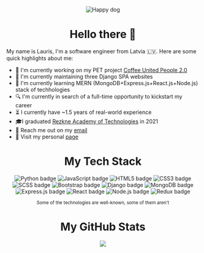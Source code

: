 <div align="center">
  <img src="https://media.giphy.com/media/26Fxy3Iz1ari8oytO/giphy.gif" alt="Happy dog">
</div>
<h1 align="center">
  Hello there 👋
</h1>

My name is Lauris, I'm a software engineer from Latvia :latvia:. Here are some quick highlights about me:

- 🔭 I'm currently working on my PET project [Coffee United People 2.0](https://github.com/LaSTiqq/Coffee-united-people-2.0)
- 🔧 I'm currently maintaining three Django SPA websites
- 🌱 I'm currently learning MERN (MongoDB+Express.js+React.js+Node.js) stack of techhologies
- 🔍 I'm currently in search of a full-time opportunity to kickstart my career
- ⏳ I currently have ~1.5 years of real-world experience
- 🎓I graduated [Rezkne Academy of Technologies](https://www.rta.lv/) in 2021
- 📢 Reach me out on my [email](mailto:lavrencij13@gmail.com)
- 🚀 Visit my personal [page](https://laurisstirna.eu.pythonanywhere.com/)

<h1 align="center">
  My Tech Stack
</h1>

<div align="center">
    <img src="https://img.shields.io/badge/-Python-blue?logo=python&logoColor=white&style=for-the-badge" alt="Python badge">
    <img src="https://img.shields.io/badge/-JavaScript-yellow?logo=javascript&logoColor=white&style=for-the-badge" alt="JavaScript badge">
    <img src="https://img.shields.io/badge/-HTML5-red?logo=html5&logoColor=white&style=for-the-badge" alt="HTML5 badge">
    <img src="https://img.shields.io/badge/-CSS3-blueviolet?logo=css3&logoColor=white&style=for-the-badge" alt="CSS3 badge">
    <img src="https://img.shields.io/badge/-SCSS-pink?logo=sass&logoColor=white&style=for-the-badge" alt="SCSS badge">
    <img src="https://img.shields.io/badge/-Bootstrap-purple?logo=bootstrap&logoColor=white&style=for-the-badge" alt="Bootstrap badge">
    <img src="https://img.shields.io/badge/-Django-green?logo=django&logoColor=white&style=for-the-badge" alt="Django badge">
    <img src="https://img.shields.io/badge/-MongoDB-green?logo=mongodb&logoColor=white&style=for-the-badge" alt="MongoDB badge">
    <img src="https://img.shields.io/badge/-Express.js-grey?logo=express&logoColor=white&style=for-the-badge" alt="Express.js badge">
    <img src="https://img.shields.io/badge/-React-blue?logo=react&logoColor=white&style=for-the-badge" alt="React badge">
    <img src="https://img.shields.io/badge/-Node.js-green?logo=node.js&amp;logoColor=white&style=for-the-badge" alt="Node.js badge">
    <img src="https://img.shields.io/badge/-Redux-purple?logo=redux&logoColor=white&style=for-the-badge" alt="Redux badge">
  
  <sub>Some of the technologies are well-known, some of them aren't</sub>
</div>

<h1 align="center">
  My GitHub Stats
</h1>

<div align="center">
  <a href="https://github.com/LaSTiqq">
    <img align="center" src="https://github-readme-stats.vercel.app/api?username=LaSTiqq&show_icons=true&hide_border=true&count_private=true" />
  </a>
</div>
